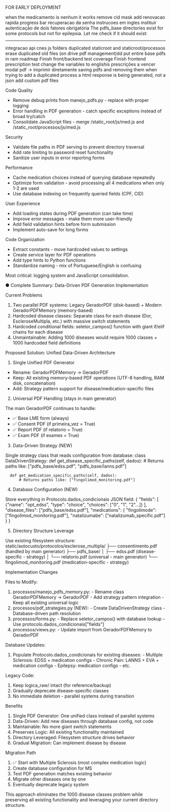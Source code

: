 

FOR EARLY DEPLOYMENT

when the medicamento is nenhum it works
remove cid mask
add renovacao rapida progress bar
recuperacao da senha instrucoes em ingles
instituir autenticação de dois fatores obrigatória
The pdfs_base directories exist for some protocols but not for epilepsia. Let me check if it should exist:





-----------------------------------------------------------------------------------------------------------------
integracao api cnes
js folders duplicated staticroot and staticroot/processos
erase duplicated old files (on drive pdf management)dd
put entire base pdfs in ram
roadmap
Finish front/backend test coverage
Finish frontend prescription test
change the variables to englishis
prescrições a vencer
modal pdf -> imprimir diretamente
saving pdfs and removing them
when trying to add a duplicated process a html response is being generated, not a json
add custom pdf files

  Code Quality

  - Remove debug prints from manejo_pdfs.py - replace with proper logging
  - Error handling in PDF generation - catch specific exceptions instead of broad try/catch
  - Consolidate JavaScript files - merge /static_root/js/med.js and /static_root/processos/js/med.js

  Security

  - Validate file paths in PDF serving to prevent directory traversal
  - Add rate limiting to password reset functionality
  - Sanitize user inputs in error reporting forms

  Performance

  - Cache medication choices instead of querying database repeatedly
  - Optimize form validation - avoid processing all 4 medications when only 1-2 are used
  - Use database indexing on frequently queried fields (CPF, CID)

  User Experience

  - Add loading states during PDF generation (can take time)
  - Improve error messages - make them more user-friendly
  - Add field validation hints before form submission
  - Implement auto-save for long forms

  Code Organization

  - Extract constants - move hardcoded values to settings
  - Create service layer for PDF operations
  - Add type hints to Python functions
  - Standardize naming - mix of Portuguese/English is confusing

  Most critical: logging system and JavaScript consolidation.


● Complete Summary: Data-Driven PDF Generation Implementation

  Current Problems

  1. Two parallel PDF systems: Legacy GeradorPDF (disk-based) + Modern GeradorPDFMemory (memory-based)
  2. Hardcoded disease classes: Separate class for each disease (Dor, EscleroseMultipla, etc.) with massive switch statements
  3. Hardcoded conditional fields: seletor_campos() function with giant if/elif chains for each disease
  4. Unmaintainable: Adding 1000 diseases would require 1000 classes + 1000 hardcoded field definitions

  Proposed Solution: Unified Data-Driven Architecture

  1. Single Unified PDF Generator

  - Rename: GeradorPDFMemory → GeradorPDF
  - Keep: All existing memory-based PDF operations (UTF-8 handling, RAM disk, concatenation)
  - Add: Strategy pattern support for disease/medication-specific files

  2. Universal PDF Handling (stays in main generator)

  The main GeradorPDF continues to handle:
  - ✅ Base LME form (always)
  - ✅ Consent PDF (if primeira_vez = True)
  - ✅ Report PDF (if relatorio = True)
  - ✅ Exam PDF (if exames = True)

  3. Data-Driven Strategy (NEW)

  Single strategy class that reads configuration from database:
  class DataDrivenStrategy:
      def get_disease_specific_paths(self, dados):
          # Returns paths like: ["pdfs_base/edss.pdf", "pdfs_base/lanns.pdf"]

      def get_medication_specific_paths(self, dados):
          # Returns paths like: ["fingolimod_monitoring.pdf"]

  4. Database Configuration (NEW)

  Store everything in Protocolo.dados_condicionais JSON field:
  {
    "fields": [
      {"name": "opt_edss", "type": "choice", "choices": ["0", "1", "2"...]}
    ],
    "disease_files": ["pdfs_base/edss.pdf"],
    "medications": {
      "fingolimode": ["fingolimod_monitoring.pdf"],
      "natalizumabe": ["natalizumab_specific.pdf"]
    }
  }

  5. Directory Structure Leverage

  Use existing filesystem structure:
  static/autocusto/protocolos/esclerose_multipla/
  ├── consentimento.pdf (handled by main generator)
  ├── pdfs_base/
  │   ├── edss.pdf (disease-specific - strategy)
  │   └── relatorio.pdf (universal - main generator)
  └── fingolimod_monitoring.pdf (medication-specific - strategy)

  Implementation Changes

  Files to Modify:

  1. processos/manejo_pdfs_memory.py:
    - Rename class GeradorPDFMemory → GeradorPDF
    - Add strategy pattern integration
    - Keep all existing universal logic
  2. processos/pdf_strategies.py (NEW):
    - Create DataDrivenStrategy class
    - Database-driven path resolution
  3. processos/forms.py:
    - Replace seletor_campos() with database lookup
    - Use protocolo.dados_condicionais["fields"]
  4. processos/views.py:
    - Update import from GeradorPDFMemory to GeradorPDF

  Database Updates:

  1. Populate Protocolo.dados_condicionais for existing diseases:
    - Multiple Sclerosis: EDSS + medication configs
    - Chronic Pain: LANNS + EVA + medication configs
    - Epilepsy: medication configs
    - etc.

  Legacy Code:

  1. Keep logica_raw/ intact (for reference/backup)
  2. Gradually deprecate disease-specific classes
  3. No immediate deletion - parallel systems during transition

  Benefits

  1. Single PDF Generator: One unified class instead of parallel systems
  2. Data-Driven: Add new diseases through database config, not code
  3. Maintainable: No more giant switch statements
  4. Preserves Logic: All existing functionality maintained
  5. Directory Leveraged: Filesystem structure drives behavior
  6. Gradual Migration: Can implement disease by disease

  Migration Path

  1. ✅ Start with Multiple Sclerosis (most complex medication logic)
  2. Create database configuration for MS
  3. Test PDF generation matches existing behavior
  4. Migrate other diseases one by one
  5. Eventually deprecate legacy system

  This approach eliminates the 1000 disease classes problem while preserving all existing functionality and leveraging your current directory structure.